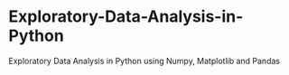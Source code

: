 # Exploratory-Data-Analysis-in-Python
Exploratory Data Analysis in Python using Numpy, Matplotlib and Pandas
